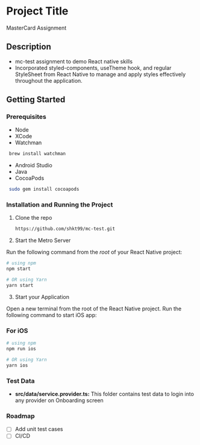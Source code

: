 # Project Title

MasterCard Assignment

## Description

- mc-test assignment to demo React native skills
- Incorporated styled-components, useTheme hook, and regular StyleSheet from React Native to manage and apply styles effectively throughout the application.

## Getting Started

### Prerequisites

- Node
- XCode
- Watchman

```sh
 brew install watchman
```

- Android Studio
- Java
- CocoaPods

```sh
 sudo gem install cocoapods
```

### Installation and Running the Project

1. Clone the repo
   ```sh
   https://github.com/shkt99/mc-test.git
   ```
2. Start the Metro Server

Run the following command from the _root_ of your React Native project:

```sh
# using npm
npm start

# OR using Yarn
yarn start
```

3. Start your Application

Open a new terminal from the root of the React Native project. Run the following command to start iOS app:

### For iOS

```sh
# using npm
npm run ios

# OR using Yarn
yarn ios
```

### Test Data

- **src/data/service.provider.ts:** This folder contains test data to login into any provider on Onboarding screen

### Roadmap

- [ ] Add unit test cases
- [ ] CI/CD
